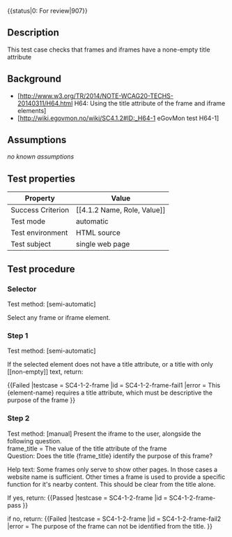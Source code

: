 {{status|0: For review|907}}

## Description
This test case checks that frames and iframes have a none-empty title attribute

## Background
- [http://www.w3.org/TR/2014/NOTE-WCAG20-TECHS-20140311/H64.html H64: Using the title attribute of the frame and iframe elements]
- [http://wiki.egovmon.no/wiki/SC4.1.2#ID:_H64-1 eGovMon test H64-1]

## Assumptions

*no known assumptions*

## Test properties

| Property         | Value
|------------------|----
|Success Criterion |[[4.1.2 Name, Role, Value]]
|Test mode         |automatic
|Test environment  | HTML source
|Test subject      | single web page


## Test procedure

### Selector
Test method: [semi-automatic]

Select any frame or iframe element.

### Step 1
Test method: [semi-automatic]

If the selected element does not have a title attribute, or a title with only [[non-empty]] text, return:

{{Failed
|testcase = SC4-1-2-frame
|id = SC4-1-2-frame-fail1
|error = This {element-name} requires a title attribute, which must be descriptive the purpose of the frame
}}

### Step 2
Test method: [manual]
Present the iframe to the user, alongside the following question.<br/>
frame_title = The value of the title attribute of the frame <br/>
Question: Does the title {frame_title} identify the purpose of this frame?

Help text: Some frames only serve to show other pages. In those cases a website name is sufficient. Other times a frame is used to provide a specific function for it's nearby content. This should be clear from the title alone.

If yes, return:
{{Passed
|testcase = SC4-1-2-frame
|id =   SC4-1-2-frame-pass
}}

if no, return:
{{Failed
|testcase = SC4-1-2-frame
|id = SC4-1-2-frame-fail2
|error = The purpose of the frame can not be identified from the title.
}}
